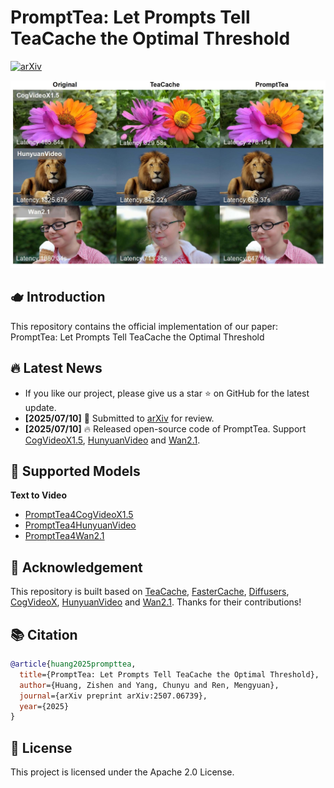 # PromptTea: Let Prompts Tell TeaCache the Optimal Threshold

[![arXiv](https://img.shields.io/badge/Arxiv-2507.06739-b31b1b.svg?logo=arXiv)](http://arxiv.org/abs/2507.06739) 

![cover img](./asset/visual.jpg)

## 🫖 Introduction 
This repository contains the official implementation of our paper: PromptTea: Let Prompts Tell TeaCache the Optimal Threshold

## 🔥 Latest News 
- If you like our project, please give us a star ⭐ on GitHub for the latest update.  
- **[2025/07/10]** 🎉 Submitted to [arXiv](http://arxiv.org/abs/2507.06739) for review.  
- **[2025/07/10]** 🔥 Released open-source code of PromptTea. Support [CogVideoX1.5](https://github.com/THUDM/CogVideo), [HunyuanVideo](https://github.com/Tencent/HunyuanVideo) and [Wan2.1](https://github.com/Wan-Video/Wan2.1).  

## 🎉 Supported Models 
**Text to Video**
- [PromptTea4CogVideoX1.5](./PromptTea4CogVideoX1.5/README.md)
- [PromptTea4HunyuanVideo](./PromptTea4HunyuanVideo/README.md)
- [PromptTea4Wan2.1](./PromptTea4Wan2.1/README.md)


## 💐 Acknowledgement 

This repository is built based on [TeaCache](https://github.com/ali-vilab/TeaCache/tree/main), [FasterCache](https://github.com/Vchitect/FasterCache), [Diffusers](https://github.com/huggingface/diffusers), [CogVideoX](https://github.com/THUDM/CogVideo), [HunyuanVideo](https://github.com/Tencent/HunyuanVideo) and [Wan2.1](https://github.com/Wan-Video/Wan2.1). Thanks for their contributions!

## 📚 Citation

```bibtex
@article{huang2025prompttea,
  title={PromptTea: Let Prompts Tell TeaCache the Optimal Threshold},
  author={Huang, Zishen and Yang, Chunyu and Ren, Mengyuan},
  journal={arXiv preprint arXiv:2507.06739},
  year={2025}
}
```
## 📜 License
This project is licensed under the Apache 2.0 License.

